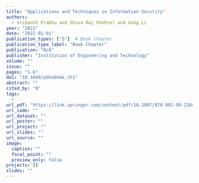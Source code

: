 ```yaml
---
title: "Applications and Techniques in Information Security"
authors:
  - Srikanth Prabhu and Shiva Raj Pokhrel and Gang Li
year: "2022"
date: "2022-01-01"
publication_types: ["5"]  # Book Chapter
publication_type_label: "Book Chapter"
publication: "N/A"
publisher: "Institution of Engineering and Technology"
volume: ""
issue: ""
pages: "1-6"
doi: "10.1049/pbhe044e_ch1"
abstract: ""
cited_by: "0"
tags:
  - 
url_pdf: "https://link.springer.com/content/pdf/10.1007/978-981-99-2264-2.pdf"
url_code: ""
url_dataset: ""
url_poster: ""
url_project: ""
url_slides: ""
url_source: ""
image:
  caption: ""
  focal_point: ""
  preview_only: false
projects: []
slides: ""
---
```


